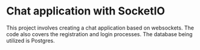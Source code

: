 # Chat application with SocketIO

This project involves creating a chat application based on websockets. The code also covers the registration and login processes. The database being utilized is Postgres.
